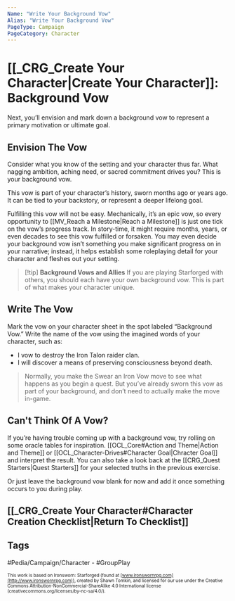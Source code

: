 ```yaml
---
Name: "Write Your Background Vow"
Alias: "Write Your Background Vow"
PageType: Campaign
PageCategory: Character
---
```

# [[_CRG_Create Your Character|Create Your Character]]: Background Vow
Next, you’ll envision and mark down a background vow to represent a primary motivation or ultimate goal.

## Envision The Vow
Consider what you know of the setting and your character thus far. What nagging ambition, aching need, or sacred commitment drives you? This is your background vow.

This vow is part of your character’s history, sworn months ago or years ago. It can be tied to your backstory, or represent a deeper lifelong goal.

Fulfilling this vow will not be easy. Mechanically, it’s an epic vow, so every opportunity to [[MV_Reach a Milestone|Reach a Milestone]] is just one tick on the vow’s progress track. In story-time, it might require months, years, or even decades to see this vow fulfilled or forsaken. You may even decide your background vow isn’t something you make significant progress on in your narrative; instead, it helps establish some roleplaying detail for your character and fleshes out your setting.

> [!tip] **Background Vows and Allies**
If you are playing Starforged with others, you should each have your own background vow. This is part of what makes your character unique.

## Write The Vow
Mark the vow on your character sheet in the spot labeled “Background Vow.” Write the name of the vow using the imagined words of your character, such as:
- I vow to destroy the Iron Talon raider clan.
- I will discover a means of preserving consciousness beyond death.

> Normally, you make the Swear an Iron Vow move to see what happens as you begin a quest. But you’ve already sworn this vow as part of your background, and don’t need to actually make the move in-game.

## Can't Think Of A Vow?
If you’re having trouble coming up with a background vow, try rolling on some oracle tables for inspiration. [[OCL_Core#Action and Theme|Action and Theme]] or [[OCL_Character-Drives#Character Goal|Chracter Goal]] and interpret the result. You can also take a look back at the [[CRG_Quest Starters|Quest Starters]] for your selected truths in the previous exercise.

Or just leave the background vow blank for now and add it once something occurs to you during play.

## [[_CRG_Create Your Character#Character Creation Checklist|Return To Checklist]]

## Tags
#Pedia/Campaign/Character - #GroupPlay 

<font size=-2>This work is based on Ironsworn: Starforged (found at [www.ironswornrpg.com](http://www.ironswornrpg.com)), created by Shawn Tomkin, and licensed for our use under the Creative Commons Attribution-NonCommercial-ShareAlike 4.0 International license  (creativecommons.org/licenses/by-nc-sa/4.0/).</font>
